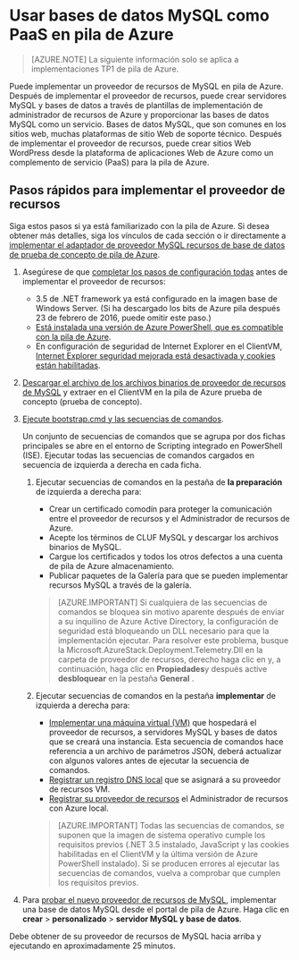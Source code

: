 <properties
    pageTitle="Usar bases de datos MySQL como PaaS en pila de Azure | Microsoft Azure"
    description="Comprender los pasos rápidos para implementar el proveedor de recursos MySQL y proporcionar MySQL como un servicio en la pila de Azure."
    services="azure-stack"
    documentationCenter=""
    authors="Dumagar"
    manager="bradleyb"
    editor=""/>

<tags
    ms.service="multiple"
    ms.workload="na"
    ms.tgt_pltfrm="na"
    ms.devlang="na"
    ms.topic="article"
    ms.date="09/26/2016"
    ms.author="dumagar"/>

# <a name="use-mysql-databases-as-paas-on-azure-stack"></a>Usar bases de datos MySQL como PaaS en pila de Azure

> [AZURE.NOTE] La siguiente información solo se aplica a implementaciones TP1 de pila de Azure.

Puede implementar un proveedor de recursos de MySQL en pila de Azure. Después de implementar el proveedor de recursos, puede crear servidores MySQL y bases de datos a través de plantillas de implementación de administrador de recursos de Azure y proporcionar las bases de datos MySQL como un servicio. Bases de datos MySQL, que son comunes en los sitios web, muchas plataformas de sitio Web de soporte técnico. Después de implementar el proveedor de recursos, puede crear sitios Web WordPress desde la plataforma de aplicaciones Web de Azure como un complemento de servicio (PaaS) para la pila de Azure.

## <a name="quick-steps-to-deploy-the-resource-provider"></a>Pasos rápidos para implementar el proveedor de recursos
Siga estos pasos si ya está familiarizado con la pila de Azure. Si desea obtener más detalles, siga los vínculos de cada sección o ir directamente a [implementar el adaptador de proveedor MySQL recursos de base de datos de prueba de concepto de pila de Azure](azure-stack-mysql-rp-deploy-long.md).

1.  Asegúrese de que [completar los pasos de configuración todas](azure-stack-mysql-rp-deploy-long.md#set-up-steps-before-you-deploy) antes de implementar el proveedor de recursos:

    - 3.5 de .NET framework ya está configurado en la imagen base de Windows Server. (Si ha descargado los bits de Azure pila después 23 de febrero de 2016, puede omitir este paso.)
    - [Está instalada una versión de Azure PowerShell, que es compatible con la pila de Azure](http://aka.ms/azStackPsh).
    - En configuración de seguridad de Internet Explorer en el ClientVM, [Internet Explorer seguridad mejorada está desactivada y cookies están habilitadas](azure-stack-mysql-rp-deploy-long.md#Turn-off-IE-enhanced-security-and-enable-cookies).

2. [Descargar el archivo de los archivos binarios de proveedor de recursos de MySQL](http://aka.ms/masmysqlrp) y extraer en el ClientVM en la pila de Azure prueba de concepto (prueba de concepto).

3. [Ejecute bootstrap.cmd y las secuencias de comandos](azure-stack-mysql-rp-deploy-long.md#Bootstrap-the-resource-provider-deployment-PowerShell-and-Prepare-for-deployment).

    Un conjunto de secuencias de comandos que se agrupa por dos fichas principales se abre en el entorno de Scripting integrado en PowerShell (ISE). Ejecutar todas las secuencias de comandos cargados en secuencia de izquierda a derecha en cada ficha.

    1. Ejecutar secuencias de comandos en la pestaña de **la preparación** de izquierda a derecha para:

        - Crear un certificado comodín para proteger la comunicación entre el proveedor de recursos y el Administrador de recursos de Azure.
        - Acepte los términos de CLUF MySQL y descargar los archivos binarios de MySQL.
        - Cargue los certificados y todos los otros defectos a una cuenta de pila de Azure almacenamiento.
        - Publicar paquetes de la Galería para que se pueden implementar recursos MySQL a través de la galería.

        > [AZURE.IMPORTANT] Si cualquiera de las secuencias de comandos se bloquea sin motivo aparente después de enviar a su inquilino de Azure Active Directory, la configuración de seguridad está bloqueando un DLL necesario para que la implementación ejecutar. Para resolver este problema, busque la Microsoft.AzureStack.Deployment.Telemetry.Dll en la carpeta de proveedor de recursos, derecho haga clic en y, a continuación, haga clic en **Propiedades**y después active **desbloquear** en la pestaña **General** .

    2. Ejecutar secuencias de comandos en la pestaña **implementar** de izquierda a derecha para:

        - [Implementar una máquina virtual (VM)](azure-stack-mysql-rp-deploy-long.md#Deploy-the-MySQLResource-Provider-VM) que hospedará el proveedor de recursos, a servidores MySQL y bases de datos que se creará una instancia. Esta secuencia de comandos hace referencia a un archivo de parámetros JSON, deberá actualizar con algunos valores antes de ejecutar la secuencia de comandos.
        - [Registrar un registro DNS local](azure-stack-mysql-rp-deploy-long.md#Update-the-local-DNS) que se asignará a su proveedor de recursos VM.
        - [Registrar su proveedor de recursos](azure-stack-mysql-rp-deploy-long.md#Register-the-MySQL-RP-Resource-Provider) el Administrador de recursos con Azure local.

        > [AZURE.IMPORTANT] Todas las secuencias de comandos, se suponen que la imagen de sistema operativo cumple los requisitos previos (.NET 3.5 instalado, JavaScript y las cookies habilitadas en el ClientVM y la última versión de Azure PowerShell instalado). Si se producen errores al ejecutar las secuencias de comandos, vuelva a comprobar que cumplen los requisitos previos.

5. Para [probar el nuevo proveedor de recursos de MySQL](/azure-stack-MySql-rp-deploy-long.md#create-your-first-mysql-database-to=test-your-deployment), implementar una base de datos MySQL desde el portal de pila de Azure. Haga clic en **crear** &gt; **personalizado** &gt; **servidor MySQL y base de datos**.

Debe obtener de su proveedor de recursos de MySQL hacia arriba y ejecutando en aproximadamente 25 minutos.
